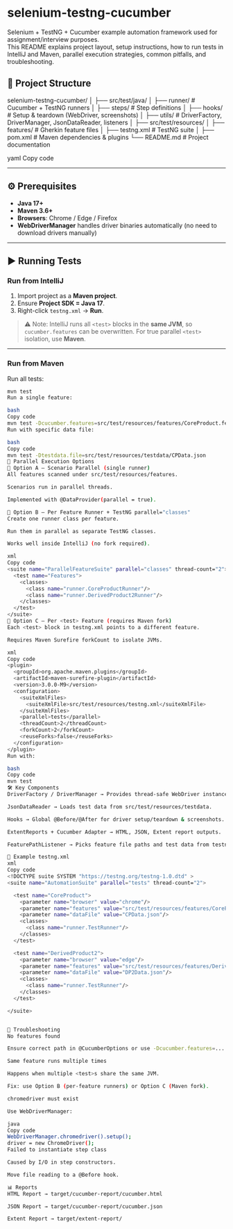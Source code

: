 # selenium-testng-cucumber

Selenium + TestNG + Cucumber example automation framework used for assignment/interview purposes.  
This README explains project layout, setup instructions, how to run tests in IntelliJ and Maven, parallel execution strategies, common pitfalls, and troubleshooting.

## 📂 Project Structure

selenium-testng-cucumber/
│
├── src/test/java/
│ ├── runner/ # Cucumber + TestNG runners
│ ├── steps/ # Step definitions
│ ├── hooks/ # Setup & teardown (WebDriver, screenshots)
│ ├── utils/ # DriverFactory, DriverManager, JsonDataReader, listeners
│
├── src/test/resources/
│ ├── features/ # Gherkin feature files
│ ├── testng.xml # TestNG suite
│
├── pom.xml # Maven dependencies & plugins
└── README.md # Project documentation

yaml
Copy code

---

## ⚙️ Prerequisites

- **Java 17+**
- **Maven 3.6+**
- **Browsers**: Chrome / Edge / Firefox
- **WebDriverManager** handles driver binaries automatically (no need to download drivers manually)

---

## ▶️ Running Tests

### Run from IntelliJ
1. Import project as a **Maven project**.
2. Ensure **Project SDK = Java 17**.
3. Right-click `testng.xml` → **Run**.

> ⚠️ Note: IntelliJ runs all `<test>` blocks in the **same JVM**, so `cucumber.features` can be overwritten. For true parallel `<test>` isolation, use **Maven**.

---

### Run from Maven

Run all tests:
```bash
mvn test
Run a single feature:

bash
Copy code
mvn test -Dcucumber.features=src/test/resources/features/CoreProduct.feature
Run with specific data file:

bash
Copy code
mvn test -Dtestdata.file=src/test/resources/testdata/CPData.json
🚀 Parallel Execution Options
🔹 Option A — Scenario Parallel (single runner)
All features scanned under src/test/resources/features.

Scenarios run in parallel threads.

Implemented with @DataProvider(parallel = true).

🔹 Option B — Per Feature Runner + TestNG parallel="classes"
Create one runner class per feature.

Run them in parallel as separate TestNG classes.

Works well inside IntelliJ (no fork required).

xml
Copy code
<suite name="ParallelFeatureSuite" parallel="classes" thread-count="2">
  <test name="Features">
    <classes>
      <class name="runner.CoreProductRunner"/>
      <class name="runner.DerivedProduct2Runner"/>
    </classes>
  </test>
</suite>
🔹 Option C — Per <test> Feature (requires Maven fork)
Each <test> block in testng.xml points to a different feature.

Requires Maven Surefire forkCount to isolate JVMs.

xml
Copy code
<plugin>
  <groupId>org.apache.maven.plugins</groupId>
  <artifactId>maven-surefire-plugin</artifactId>
  <version>3.0.0-M9</version>
  <configuration>
    <suiteXmlFiles>
      <suiteXmlFile>src/test/resources/testng.xml</suiteXmlFile>
    </suiteXmlFiles>
    <parallel>tests</parallel>
    <threadCount>2</threadCount>
    <forkCount>2</forkCount>
    <reuseForks>false</reuseForks>
  </configuration>
</plugin>
Run with:

bash
Copy code
mvn test
🛠️ Key Components
DriverFactory / DriverManager → Provides thread-safe WebDriver instances.

JsonDataReader → Loads test data from src/test/resources/testdata.

Hooks → Global @Before/@After for driver setup/teardown & screenshots.

ExtentReports + Cucumber Adapter → HTML, JSON, Extent report outputs.

FeaturePathListener → Picks feature file paths and test data from testng.xml.

🧩 Example testng.xml
xml
Copy code
<!DOCTYPE suite SYSTEM "https://testng.org/testng-1.0.dtd" >
<suite name="AutomationSuite" parallel="tests" thread-count="2">

  <test name="CoreProduct">
    <parameter name="browser" value="chrome"/>
    <parameter name="features" value="src/test/resources/features/CoreProduct.feature"/>
    <parameter name="dataFile" value="CPData.json"/>
    <classes>
      <class name="runner.TestRunner"/>
    </classes>
  </test>

  <test name="DerivedProduct2">
    <parameter name="browser" value="edge"/>
    <parameter name="features" value="src/test/resources/features/DerivedProduct2.feature"/>
    <parameter name="dataFile" value="DP2Data.json"/>
    <classes>
      <class name="runner.TestRunner"/>
    </classes>
  </test>

</suite>


🛑 Troubleshooting
No features found

Ensure correct path in @CucumberOptions or use -Dcucumber.features=....

Same feature runs multiple times

Happens when multiple <test>s share the same JVM.

Fix: use Option B (per-feature runners) or Option C (Maven fork).

chromedriver must exist

Use WebDriverManager:

java
Copy code
WebDriverManager.chromedriver().setup();
driver = new ChromeDriver();
Failed to instantiate step class

Caused by I/O in step constructors.

Move file reading to a @Before hook.

📊 Reports
HTML Report → target/cucumber-report/cucumber.html

JSON Report → target/cucumber-report/cucumber.json

Extent Report → target/extent-report/

